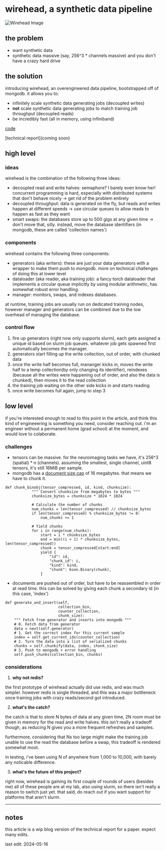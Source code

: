 # wirehead, a synthetic data pipeline # 

<img src="https://github.com/spikedoanz/spikedoanz.github.io/blob/master/assets/wirehead.png?raw=true" alt="Wirehead Image">

## the problem 

- want synthetic data
- synthetic data massive (say, 256^3 * channels massive) and you don't have a crazy hard drive

## the solution 

introducing wirehead, an overengineered data pipeline, bootstrapped off of mongodb. it allows you to:

- infinitely scale synthetic data generating jobs (decoupled writes)
- **not** scale synthetic data generating jobs to match training job throughput (decoupled reads)
- be incredibly fast (all in memory, using infiniband)

[code](https://github.com/neuroneural/wirehead)

[technical report](coming soon)

## high level ##

### ideas ###

wirehead is the combination of the following three ideas:

- decoupled read and write halves: semaphore? I barely even know her! concurrent programming is hard, especially with distributed systems that don't behave nicely -> get rid of the problem entirely
- decoupled throughput: data is generated on the fly, but reads and writes happen at different speeds -> use circular queues to allow reads to happen as fast as they want
- smart swaps: the databases store up to 500 gigs at any given time -> don't move that, silly. instead, move the database identifiers (in mongodb, these are called 'collection names')

### components ###

wirehead contains the following three components: 
- generators (aka writers): these are just your data generators with a wrapper to make them push to mongodb. more on technical challenges of doing this at lower level
- dataloader (aka reader, aka training job): a fancy  torch dataloader that implements a circular queue implicitly by using modular arithmetic, has somewhat robust error handling.
- manager: monitors, swaps, and indexes databases. 

at runtime, training jobs are usually run on dedicated training nodes, however manager and generators can be combined due to the low overhead of managing the database.

### control flow ###

1. fire up generators (right now only supports slurm), each gets assigned a unique id based on slurm job queues. whatever job gets spawned first automatically becomes the manager.
2. generators start filling up the write collection, out of order, with chunked data 
3. once the write half becomes full, mananger kicks in, moves the write half to a temp collection(by only changing its identifier), reindexes (because all the writes were happening out of order, and also the data is chunked), then moves it to the read collection 
4. the training job waiting on the other side kicks in and starts reading
5. once write becomes full again, jump to step 3

## low level ##

if you're interested enough to read to this point in the article, and think this kind of engineeering is something you need, consider reaching out. i'm an engineer without a permanent home (grad school) at the moment, and would love to colaborate.


### challenges ###
- tensors can be massive. for the neuroimaging tasks we have, it's 256^3 (spatial) * n (channels). assuming the smallest, single channel, uint8 tensors, it's still 16MiB per sample. 
- mongodb has a [document size cap](https://www.mongodb.com/docs/v5.2/reference/limits/) of 16 megabytes. that means we have to chunk it.
``` 
def chunk_binobj(tensor_compressed, id, kind, chunksize):
            """ Convert chunksize from megabytes to bytes """
            chunksize_bytes = chunksize * 1024 * 1024

            # Calculate the number of chunks
            num_chunks = len(tensor_compressed) // chunksize_bytes
            if len(tensor_compressed) % chunksize_bytes != 0:
                num_chunks += 1

            # Yield chunks
            for i in range(num_chunks):
                start = i * chunksize_bytes
                end = min((i + 1) * chunksize_bytes, len(tensor_compressed))
                chunk = tensor_compressed[start:end]
                yield {
                    "id": id,
                    "chunk_id": i,
                    "kind": kind,
                    "chunk": bson.Binary(chunk),
                }
```
- documents are pushed out of order, but have to be reassembled in order at read time. this can be solved by giving each chunk a secondary id (in this case, 'index')
```
def generate_and_insert(self,
						collection_bin,
						counter_collection,
						chunk_size):
	""" Fetch from generator and inserts into mongodb """
	# 0. Fetch data from generator
	data = next(self.generator)
	# 1. Get the correct index for this current sample
	index = self.get_current_idx(counter_collection)
	# 2. Turn the data into a list of serialized chunks  
	chunks = self.chunkify(data, index, chunk_size)
	# 3. Push to mongodb + error handling
	self.push_chunks(collection_bin, chunks)
```

### considerations ###

1. **why not redis?**

the first prototype of wirehead actually did use redis, and was much simpler. however redis is single threaded, and this was a major bottleneck once training jobs with crazy reads/second got introduced.

2. **what's the catch?**

the catch is that to store N bytes of data at any given time, 2N room must be given in memory for the read and write halves. this isn't really a tradeoff though, as reducing N gives you a more frequent refreshes and samples. 

furthermore, considering that Ns too large might make the training job unable to use the read the database before a swap, this tradeoff is rendered somewhat moot.

in testing, i've been using N of anywhere from 1,000 to 10,000, with barely any noticable difference.

3. **what's the future of this project?**

right now, wirehead is gaining its first couple of rounds of users (besides me) all of these people are at my lab, also using slurm, so there isn't really a reason to switch just yet. that said, do reach out if you want support for platforms that aren't slurm.

---

## notes ##

this article is a wip blog version of the technical report for a paper. expect many edits.

last edit: 2024-05-16
